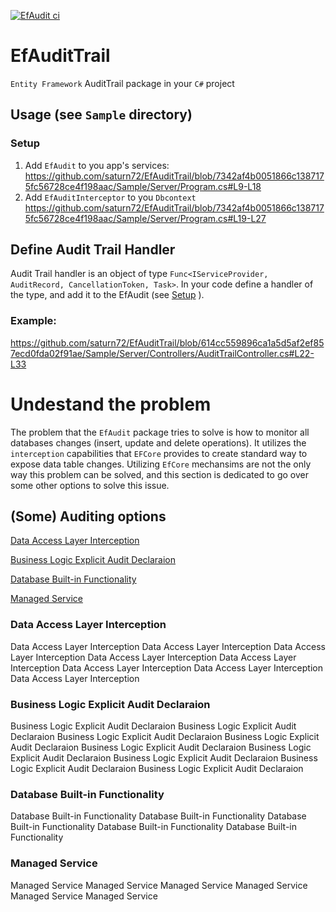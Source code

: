 [![EfAudit ci](https://github.com/saturn72/EfAuditTrail/actions/workflows/cont-delivery.yml/badge.svg)](https://github.com/saturn72/EfAuditTrail/actions/workflows/cont-delivery.yml)
# EfAuditTrail
`Entity Framework` AuditTrail package in your `C#` project


## Usage (see `Sample` directory)
### Setup
  1. Add `EfAudit` to you app's services:
  https://github.com/saturn72/EfAuditTrail/blob/7342af4b0051866c1387175fc56728ce4f198aac/Sample/Server/Program.cs#L9-L18
  3. Add `EfAuditInterceptor` to you `Dbcontext`
  https://github.com/saturn72/EfAuditTrail/blob/7342af4b0051866c1387175fc56728ce4f198aac/Sample/Server/Program.cs#L19-L27
  
  
## Define Audit Trail Handler
Audit Trail handler is an object of type `Func<IServiceProvider, AuditRecord, CancellationToken, Task>`.
In your code define a handler of the type, and add it to the EfAudit (see [Setup](#setup) ). 

### Example:
https://github.com/saturn72/EfAuditTrail/blob/614cc559896ca1a5d5af2ef857ecd0fda02f91ae/Sample/Server/Controllers/AuditTrailController.cs#L22-L33


# Undestand the problem
The problem that the `EfAudit` package tries to solve is how to monitor all databases changes (insert, update and delete operations). It utilizes the `interception` capabilities that `EFCore` provides to create standard way to expose data table changes.
Utilizing `EfCore` mechansims are not the only way this problem can be solved, and this section is dedicated to go over some other options to solve this issue.

## (Some) Auditing options

[Data Access Layer Interception](#Data-Access-Layer-Interception)

[Business Logic Explicit Audit Declaraion](#Business-Logic-Explicit-Audit-Declaraion)

[Database Built-in Functionality](#Database-Built-in-Functionality)

[Managed Service](#Managed-Service)


### Data Access Layer Interception
Data Access Layer Interception
Data Access Layer Interception
Data Access Layer Interception
Data Access Layer Interception
Data Access Layer Interception
Data Access Layer Interception
Data Access Layer Interception
Data Access Layer Interception

### Business Logic Explicit Audit Declaraion
Business Logic Explicit Audit Declaraion
Business Logic Explicit Audit Declaraion
Business Logic Explicit Audit Declaraion
Business Logic Explicit Audit Declaraion
Business Logic Explicit Audit Declaraion
Business Logic Explicit Audit Declaraion
Business Logic Explicit Audit Declaraion
Business Logic Explicit Audit Declaraion
Business Logic Explicit Audit Declaraion


### Database Built-in Functionality
Database Built-in Functionality
Database Built-in Functionality
Database Built-in Functionality
Database Built-in Functionality
Database Built-in Functionality

### Managed Service
Managed Service
Managed Service
Managed Service
Managed Service
Managed Service
Managed Service
